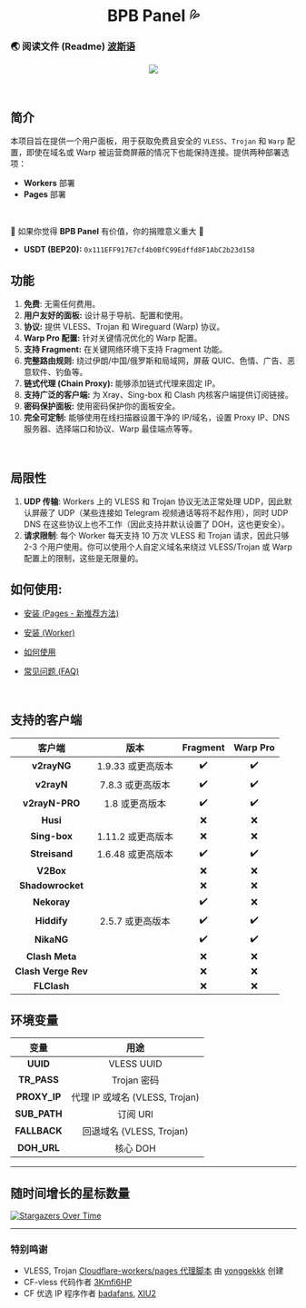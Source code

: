<h1 align="center">BPB Panel 💦</h1>

### 🌏 阅读文件 (Readme) [波斯语](README_fa.md)

<p align="center">
  <img src="docs/assets/images/Panel.jpg">
</p>
<br>

## 简介
本项目旨在提供一个用户面板，用于获取免费且安全的 `VLESS`、`Trojan` 和 `Warp` 配置，即使在域名或 Warp 被运营商屏蔽的情况下也能保持连接。提供两种部署选项：
- **Workers** 部署
- **Pages** 部署
<br>

🌟 如果你觉得 **BPB Panel** 有价值，你的捐赠意义重大 🌟
- **USDT (BEP20):** `0x111EFF917E7cf4b0BfC99Edffd8F1AbC2b23d158`

## 功能

1.  **免费**: 无需任何费用。
2.  **用户友好的面板:** 设计易于导航、配置和使用。
3.  **协议:** 提供 VLESS、Trojan 和 Wireguard (Warp) 协议。
4.  **Warp Pro 配置:** 针对关键情况优化的 Warp 配置。
5.  **支持 Fragment:** 在关键网络环境下支持 Fragment 功能。
6.  **完整路由规则:** 绕过伊朗/中国/俄罗斯和局域网，屏蔽 QUIC、色情、广告、恶意软件、钓鱼等。
7.  **链式代理 (Chain Proxy):** 能够添加链式代理来固定 IP。
8.  **支持广泛的客户端:** 为 Xray、Sing-box 和 Clash 内核客户端提供订阅链接。
9.  **密码保护面板:** 使用密码保护你的面板安全。
10. **完全可定制:** 能够使用在线扫描器设置干净的 IP/域名，设置 Proxy IP、DNS 服务器、选择端口和协议、Warp 最佳端点等等。
<br>

## 局限性

1.  **UDP 传输**: Workers 上的 VLESS 和 Trojan 协议无法正常处理 UDP，因此默认屏蔽了 UDP（某些连接如 Telegram 视频通话等将不起作用），同时 UDP DNS 在这些协议上也不工作（因此支持并默认设置了 DOH，这也更安全）。
2.  **请求限制**: 每个 Worker 每天支持 10 万次 VLESS 和 Trojan 请求，因此只够 2-3 个用户使用。你可以使用个人自定义域名来绕过 VLESS/Trojan 或 Warp 配置上的限制，这些是无限量的。

## 如何使用:
- [安装 (Pages - 新推荐方法)](docs/pages_upload_installation_fa.md)

- [安装 (Worker)](docs/worker_installation_fa.md)

- [如何使用](docs/configuration_fa.md)

- [常见问题 (FAQ)](docs/faq.md)
<br>

## 支持的客户端
| 客户端  | 版本 | Fragment | Warp Pro |
| :-------------: | :-------------: | :-------------: | :-------------: |
| **v2rayNG**  | 1.9.33 或更高版本  | :heavy_check_mark: | :heavy_check_mark: |
| **v2rayN**  | 7.8.3 或更高版本  | :heavy_check_mark: | :heavy_check_mark: |
| **v2rayN-PRO**  | 1.8 或更高版本  | :heavy_check_mark: | :heavy_check_mark: |
| **Husi**  |   | :x: | :x: |
| **Sing-box**  | 1.11.2 或更高版本  | :x: | :x: |
| **Streisand**  | 1.6.48 或更高版本  | :heavy_check_mark: | :heavy_check_mark: |
| **V2Box**  |   | :x: | :x: |
| **Shadowrocket**  |   | :x: | :x: |
| **Nekoray**  |   | :heavy_check_mark: | :x: |
| **Hiddify**  | 2.5.7 或更高版本  | :heavy_check_mark: | :heavy_check_mark: |
| **NikaNG**  |   | :heavy_check_mark: | :heavy_check_mark: |
| **Clash Meta**  |   | :x: | :x: |
| **Clash Verge Rev**  |   | :x: | :x: |
| **FLClash**  |   | :x: | :x: |

## 环境变量
| 变量  | 用途 |
| :-------------: | :-------------: |
| **UUID**  | VLESS UUID  |
| **TR_PASS**  | Trojan 密码  |
| **PROXY_IP**  | 代理 IP 或域名 (VLESS, Trojan)  |
| **SUB_PATH**  | 订阅 URI  |
| **FALLBACK**  | 回退域名 (VLESS, Trojan) |
| **DOH_URL**  | 核心 DOH |

---

## 随时间增长的星标数量
[![Stargazers Over Time](https://starchart.cc/bia-pain-bache/BPB-Worker-Panel.svg?variant=adaptive)](https://starchart.cc/bia-pain-bache/BPB-Worker-Panel)

---

### 特别鸣谢
- VLESS, Trojan [Cloudflare-workers/pages 代理脚本](https://github.com/yonggekkk/Cloudflare-workers-pages-vless) 由 [yonggekkk](https://github.com/yonggekkk) 创建
- CF-vless 代码作者 [3Kmfi6HP](https://github.com/3Kmfi6HP/EDtunnel)
- CF 优选 IP 程序作者 [badafans](https://github.com/badafans/Cloudflare-IP-SpeedTest), [XIU2](https://github.com/XIU2/CloudflareSpeedTest)
